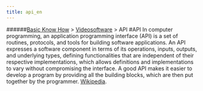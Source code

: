 ```yaml
---
title: api_en
---
```

######[Basic Know How](/restreamer/wiki/basic_know_how.html) > [Videosoftware](/restreamer/wiki/videosoftware_en.html) > API
#API
In computer programming, an application programming interface (API) is a set of routines, protocols, and tools for building software applications. An API expresses a software component in terms of its operations, inputs, outputs, and underlying types, defining functionalities that are independent of their respective implementations, which allows definitions and implementations to vary without compromising the interface. A good API makes it easier to develop a program by providing all the building blocks, which are then put together by the programmer. <a href="https://en.wikipedia.org/wiki/Application_programming_interface" target="_blank">Wikipedia</a>.  
